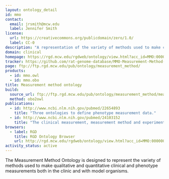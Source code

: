 ```yaml
---
layout: ontology_detail
id: mmo
contact:
  email: jrsmith@mcw.edu
  label: Jennifer Smith
license:
  url: https://creativecommons.org/publicdomain/zero/1.0/
  label: CC-0
description: "A representation of the variety of methods used to make clinical and phenotype measurements. "
domain: clinical
homepage: https://rgd.mcw.edu/rgdweb/ontology/view.html?acc_id=MMO:0000000
tracker: https://github.com/rat-genome-database/MMO-Measurement-Method-Ontology/issues
page: ftp://ftp.rgd.mcw.edu/pub/ontology/measurement_method/
products:
  - id: mmo.owl
  - id: mmo.obo
title: Measurement method ontology
build:
  source_url: ftp://ftp.rgd.mcw.edu/pub/ontology/measurement_method/measurement_method.obo
  method: obo2owl
publications:
  - id: http://www.ncbi.nlm.nih.gov/pubmed/22654893
    title: "Three ontologies to define phenotype measurement data."
  - id: http://www.ncbi.nlm.nih.gov/pubmed/24103152
    title: "The clinical measurement, measurement method and experimental condition ontologies: expansion, improvements and new applications."
browsers:
  - label: RGD
    title: RGD Ontology Browser
    url: http://rgd.mcw.edu/rgdweb/ontology/view.html?acc_id=MMO:0000000
activity_status: active
---
```


The Measurement Method Ontology is designed to represent the variety of methods used to make qualitative and quantitative clinical and phenotype measurements both in the clinic and with model organisms.

